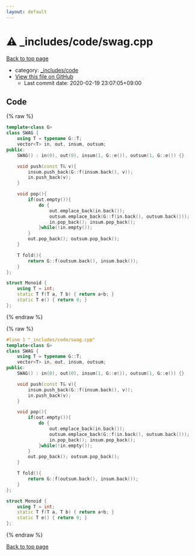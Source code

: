 ```yaml
---
layout: default
---
```


<!-- mathjax config similar to math.stackexchange -->
<script type="text/javascript" async
  src="https://cdnjs.cloudflare.com/ajax/libs/mathjax/2.7.5/MathJax.js?config=TeX-MML-AM_CHTML">
</script>
<script type="text/x-mathjax-config">
  MathJax.Hub.Config({
    TeX: { equationNumbers: { autoNumber: "AMS" }},
    tex2jax: {
      inlineMath: [ ['$','$'] ],
      processEscapes: true
    },
    "HTML-CSS": { matchFontHeight: false },
    displayAlign: "left",
    displayIndent: "2em"
  });
</script>

<script type="text/javascript" src="https://cdnjs.cloudflare.com/ajax/libs/jquery/3.4.1/jquery.min.js"></script>
<script src="https://cdn.jsdelivr.net/npm/jquery-balloon-js@1.1.2/jquery.balloon.min.js" integrity="sha256-ZEYs9VrgAeNuPvs15E39OsyOJaIkXEEt10fzxJ20+2I=" crossorigin="anonymous"></script>
<script type="text/javascript" src="../../../assets/js/copy-button.js"></script>
<link rel="stylesheet" href="../../../assets/css/copy-button.css" />


# :warning: _includes/code/swag.cpp

<a href="../../../index.html">Back to top page</a>

* category: <a href="../../../index.html#b46effe2a00fceb0770301fd2a31d561">_includes/code</a>
* <a href="{{ site.github.repository_url }}/blob/master/_includes/code/swag.cpp">View this file on GitHub</a>
    - Last commit date: 2020-02-19 23:07:05+09:00




## Code

<a id="unbundled"></a>
{% raw %}
```cpp
template<class G>
class SWAG {
    using T = typename G::T;
    vector<T> in, out, insum, outsum;
public:
    SWAG() : in(0), out(0), insum(1, G::e()), outsum(1, G::e()) {}

    void push(const T& v){
        insum.push_back(G::f(insum.back(), v));
        in.push_back(v);
    }

    void pop(){
        if(out.empty()){
            do {
                out.emplace_back(in.back());
                outsum.emplace_back(G::f(in.back(), outsum.back()));
                in.pop_back(); insum.pop_back();
            }while(!in.empty());
        }
        out.pop_back(); outsum.pop_back();
    }

    T fold(){
        return G::f(outsum.back(), insum.back());
    }
};

struct Monoid {
    using T = int;
    static T f(T a, T b) { return a+b; }
    static T e() { return 0; }
};
```
{% endraw %}

<a id="bundled"></a>
{% raw %}
```cpp
#line 1 "_includes/code/swag.cpp"
template<class G>
class SWAG {
    using T = typename G::T;
    vector<T> in, out, insum, outsum;
public:
    SWAG() : in(0), out(0), insum(1, G::e()), outsum(1, G::e()) {}

    void push(const T& v){
        insum.push_back(G::f(insum.back(), v));
        in.push_back(v);
    }

    void pop(){
        if(out.empty()){
            do {
                out.emplace_back(in.back());
                outsum.emplace_back(G::f(in.back(), outsum.back()));
                in.pop_back(); insum.pop_back();
            }while(!in.empty());
        }
        out.pop_back(); outsum.pop_back();
    }

    T fold(){
        return G::f(outsum.back(), insum.back());
    }
};

struct Monoid {
    using T = int;
    static T f(T a, T b) { return a+b; }
    static T e() { return 0; }
};

```
{% endraw %}

<a href="../../../index.html">Back to top page</a>

